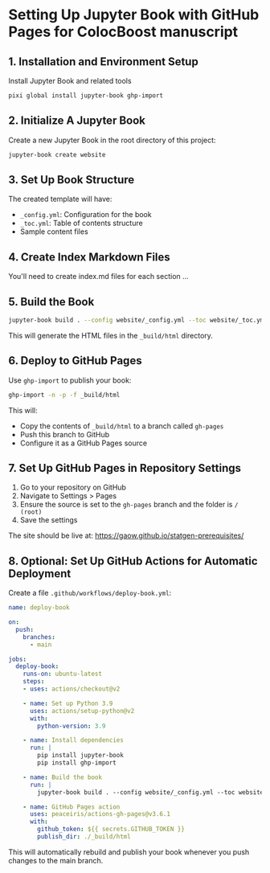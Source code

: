 
# Setting Up Jupyter Book with GitHub Pages for ColocBoost manuscript


## 1. Installation and Environment Setup

Install Jupyter Book and related tools

```bash
pixi global install jupyter-book ghp-import
```

## 2. Initialize A Jupyter Book

Create a new Jupyter Book in the root directory of this project:

```bash
jupyter-book create website
```

## 3. Set Up Book Structure

The created template will have:
- `_config.yml`: Configuration for the book
- `_toc.yml`: Table of contents structure
- Sample content files

## 4. Create Index Markdown Files

You'll need to create index.md files for each section ... 

## 5. Build the Book


```bash
jupyter-book build . --config website/_config.yml --toc website/_toc.yml
```

This will generate the HTML files in the `_build/html` directory.

## 6. Deploy to GitHub Pages

Use `ghp-import` to publish your book:

```bash
ghp-import -n -p -f _build/html
```

This will:
- Copy the contents of `_build/html` to a branch called `gh-pages`
- Push this branch to GitHub
- Configure it as a GitHub Pages source

## 7. Set Up GitHub Pages in Repository Settings

1. Go to your repository on GitHub
2. Navigate to Settings > Pages
3. Ensure the source is set to the `gh-pages` branch and the folder is `/ (root)`
4. Save the settings

The site should be live at: https://gaow.github.io/statgen-prerequisites/

## 8. Optional: Set Up GitHub Actions for Automatic Deployment

Create a file `.github/workflows/deploy-book.yml`:

```yaml
name: deploy-book

on:
  push:
    branches:
      - main

jobs:
  deploy-book:
    runs-on: ubuntu-latest
    steps:
    - uses: actions/checkout@v2

    - name: Set up Python 3.9
      uses: actions/setup-python@v2
      with:
        python-version: 3.9

    - name: Install dependencies
      run: |
        pip install jupyter-book
        pip install ghp-import

    - name: Build the book
      run: |
        jupyter-book build . --config website/_config.yml --toc website/_toc.yml

    - name: GitHub Pages action
      uses: peaceiris/actions-gh-pages@v3.6.1
      with:
        github_token: ${{ secrets.GITHUB_TOKEN }}
        publish_dir: ./_build/html
```

This will automatically rebuild and publish your book whenever you push changes to the main branch.
